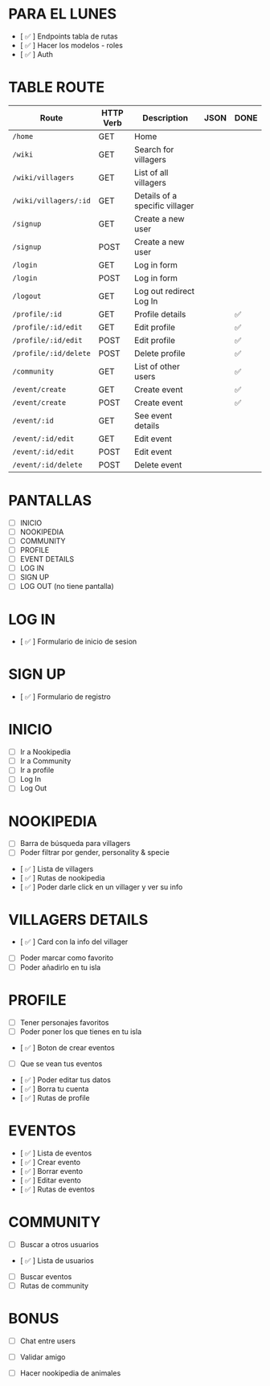# PARA EL LUNES
- [ ✅ ] Endpoints tabla de rutas
- [ ✅ ] Hacer los modelos - roles
- [ ✅ ] Auth

# TABLE ROUTE 

| Route                      | HTTP Verb | Description                   | JSON      |   DONE  |
| -------------------------- | --------- | ------------------------------|-----------|---------|
| `/home`                    | GET       | Home                          |           |         |
| `/wiki`                    | GET       | Search for villagers          |           |         |
| `/wiki/villagers`          | GET       | List of all villagers         |           |         |
| `/wiki/villagers/:id`      | GET       | Details of a specific villager |           |         |
| `/signup`                  | GET       | Create a new user             |           |         |
| `/signup`                  | POST      | Create a new user             |           |         |
| `/login`                   | GET       | Log in form                   |           |         |
| `/login`                   | POST      | Log in form                   |           |         |
| `/logout`                  | GET       | Log out redirect Log In       |           |         |
| `/profile/:id`              | GET       | Profile details                |           |    ✅    |
| `/profile/:id/edit`         | GET       | Edit profile                   |           |    ✅    |
| `/profile/:id/edit`         | POST      | Edit profile                   |           |    ✅    |
| `/profile/:id/delete`       | POST      | Delete profile                 |           |    ✅    |
| `/community`               | GET       | List of other users           |           |    ✅    |
| `/event/create`            | GET       | Create event                  |           |    ✅    |
| `/event/create`            | POST      | Create event                  |           |    ✅    |
| `/event/:id`               | GET       | See event details             |           |          |
| `/event/:id/edit`          | GET       | Edit event                    |           |          |
| `/event/:id/edit`          | POST      | Edit event                    |           |          |
| `/event/:id/delete`        | POST      | Delete event                  |           |          |


# PANTALLAS 
- [ ] INICIO
- [ ] NOOKIPEDIA
- [ ] COMMUNITY
- [ ] PROFILE
- [ ] EVENT DETAILS
- [ ] LOG IN
- [ ] SIGN UP
- [ ] LOG OUT (no tiene pantalla)

<!---------------------------->

# LOG IN
- [ ✅ ] Formulario de inicio de sesion

# SIGN UP
- [ ✅ ] Formulario de registro

# INICIO
- [ ] Ir a Nookipedia
- [ ] Ir a Community
- [ ] Ir a profile
- [ ] Log In
- [ ] Log Out

# NOOKIPEDIA
- [ ] Barra de búsqueda para villagers
- [ ] Poder filtrar por gender, personality & specie
- [ ✅ ] Lista de villagers
- [ ✅ ] Rutas de nookipedia
- [ ✅ ] Poder darle click en un villager y ver su info

# VILLAGERS DETAILS
- [ ✅ ] Card con la info del villager
- [ ] Poder marcar como favorito
- [ ] Poder añadirlo en tu isla

# PROFILE
- [ ] Tener personajes favoritos
- [ ] Poder poner los que tienes en tu isla
- [ ✅ ] Boton de crear eventos 
- [ ] Que se vean tus eventos 
- [ ✅ ] Poder editar tus datos 
- [ ✅ ] Borra tu cuenta
- [ ✅ ] Rutas de profile

# EVENTOS
- [ ✅ ] Lista de eventos
- [ ✅ ] Crear evento
- [ ✅ ] Borrar evento
- [ ✅ ] Editar evento
- [ ✅ ] Rutas de eventos

# COMMUNITY
- [ ] Buscar a otros usuarios
- [ ✅ ] Lista de usuarios
- [ ] Buscar eventos
- [ ] Rutas de community

# BONUS
- [ ] Chat entre users
- [ ] Validar amigo
- [ ] Hacer nookipedia de animales







